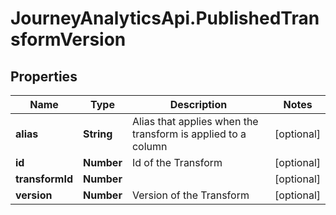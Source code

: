 # JourneyAnalyticsApi.PublishedTransformVersion

## Properties

Name | Type | Description | Notes
------------ | ------------- | ------------- | -------------
**alias** | **String** | Alias that applies when the transform is applied to a column | [optional] 
**id** | **Number** | Id of the Transform | [optional] 
**transformId** | **Number** |  | [optional] 
**version** | **Number** | Version of the Transform | [optional] 


